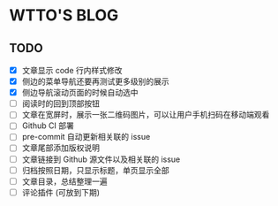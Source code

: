 # WTTO'S BLOG

## TODO

- [x] 文章显示 code 行内样式修改
- [x] 侧边的菜单导航还要再测试更多级别的展示
- [x] 侧边导航滚动页面的时候自动选中
- [ ] 阅读时的回到顶部按钮
- [ ] 文章在宽屏时，展示一张二维码图片，可以让用户手机扫码在移动端观看
- [ ] Github CI 部署
- [ ] pre-commit 自动更新相关联的 issue
- [ ] 文章尾部添加版权说明
- [ ] 文章链接到 Github 源文件以及相关联的 issue
- [ ] 归档按照日期，只显示标题，单页显示全部
- [ ] 文章目录，总结整理一遍
- [ ] 评论插件 (可放到下期)
